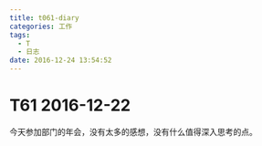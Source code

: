 ```yaml
---
title: t061-diary
categories: 工作
tags:
  - T
  - 日志
date: 2016-12-24 13:54:52
---
```

# T61 2016-12-22
今天参加部门的年会，没有太多的感想，没有什么值得深入思考的点。


